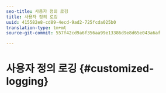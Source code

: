 ```yaml
---
seo-title: 사용자 정의 로깅
title: 사용자 정의 로깅
uuid: 415582e8-cd89-4ecd-9ad2-725fcda025b0
translation-type: tm+mt
source-git-commit: 557f42cd9a6f356aa99e13386d9e8d65e043a6af

---
```



# 사용자 정의 로깅 {#customized-logging}
